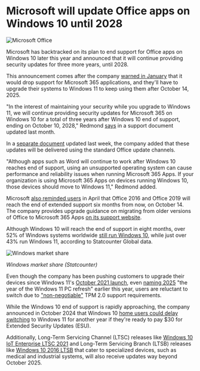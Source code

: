 # Microsoft will update Office apps on Windows 10 until 2028

![Microsoft Office](https://www.bleepstatic.com/content/hl-images/2024/10/02/Microsoft_Office.jpg)

Microsoft has backtracked on its plan to end support for Office apps on Windows 10 later this year and announced that it will continue providing security updates for three more years, until 2028.

This announcement comes after the company [warned in ](https://www.bleepingcomputer.com/news/microsoft/microsoft-ends-support-for-office-apps-on-windows-10-in-october/)[January](https://www.bleepingcomputer.com/news/microsoft/microsoft-ends-support-for-office-apps-on-windows-10-in-october/) that it would drop support for Microsoft 365 applications, and they'll have to upgrade their systems to Windows 11 to keep using them after October 14, 2025.

"In the interest of maintaining your security while you upgrade to Windows 11, we will continue providing security updates for Microsoft 365 on Windows 10 for a total of three years after Windows 10 end of support, ending on October 10, 2028," Redmond [says](https://support.microsoft.com/en-us/office/what-windows-end-of-support-means-for-office-and-microsoft-365-34e28be4-1e4f-4928-b210-3f45d8215595#ID0EBH=Microsoft%5F365&id0ebh=microsoft%5F365) in a support document updated last month.

In a [separate document](https://learn.microsoft.com/en-us/microsoft-365-apps/end-of-support/windows-10-support) updated last week, the company added that these updates will be delivered using the standard Office update channels.

"Although apps such as Word will continue to work after Windows 10 reaches end of support, using an unsupported operating system can cause performance and reliability issues when running Microsoft 365 Apps. If your organization is using Microsoft 365 Apps on devices running Windows 10, those devices should move to Windows 11," Redmond added.

​​Microsoft [also reminded users](https://www.bleepingcomputer.com/news/microsoft/microsoft-office-2016-and-office-2019-reach-end-of-support-in-october/) in April that Office 2016 and Office 2019 will reach the end of extended support six months from now, on October 14\. The company provides upgrade guidance on migrating from older versions of Office to Microsoft 365 Apps [on its support website](http://learn.microsoft.com/en-us/microsoft-365-apps/end-of-support/plan-upgrade-older-versions-office#upgrade-from-office-2016-or-office-2019-to-microsoft-365-apps).

Although Windows 10 will reach the end of support in eight months, over 52% of Windows systems worldwide [still run Windows 10](https://gs.statcounter.com/os-version-market-share/windows/desktop/worldwide), while just over 43% run Windows 11, according to Statcounter Global data.

![Windows market share](https://www.bleepstatic.com/images/news/u//1109292/2025/Windows-market-share-Statcounter.jpg)

_Windows market share (Statcounter)_

​Even though the company has been pushing customers to upgrade their devices since Windows 11's [October 2021 launch](https://www.bleepingcomputer.com/news/microsoft/windows-11-is-released-what-you-need-to-know-and-new-features/), even [naming 2025](https://blogs.windows.com/windowsexperience/2025/01/06/ces-2025-the-year-of-the-windows-11-pc-refresh/) "the year of the Windows 11 PC refresh" earlier this year, users are reluctant to switch due to ["non-negotiable"](https://www.bleepingcomputer.com/news/microsoft/microsoft-says-having-a-tpm-is-non-negotiable-for-windows-11/) TPM 2.0 support requirements.

​While the Windows 10 end of support is rapidly approaching, the company announced in October 2024 that Windows 10 [home users could delay switching](https://www.bleepingcomputer.com/news/microsoft/microsoft-wants-30-if-you-want-to-delay-windows-11-switch/) to Windows 11 for another year if they're ready to pay $30 for Extended Security Updates (ESU).

Additionally, Long-Term Servicing Channel (LTSC) releases like [Windows 10 IoT Enterprise LTSC 2021](https://learn.microsoft.com/en-us/lifecycle/products/windows-10-iot-enterprise-ltsc-2021) and Long-Term Servicing Branch (LTSB) releases like [Windows 10 2016 LTSB](https://learn.microsoft.com/en-us/lifecycle/products/windows-10-iot-enterprise-ltsb-2015) that cater to specialized devices, such as medical and industrial systems, will also receive updates way beyond October 2025.